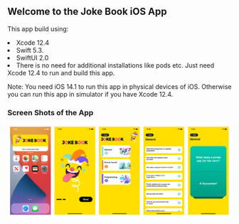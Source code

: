 <h2>Welcome to the Joke Book iOS App </h2>
<p>This app build using:</p>
<li>Xcode 12.4</li>
<li>Swift 5.3.</li>
<li>SwiftUI 2.0</li>
<li>There is no need for additional installations like pods etc. Just need Xcode 12.4 to run and build this app.</li>
<p>Note: You need iOS 14.1 to run this app in physical devices of iOS. Otherwise you can run this app in simulator if you have Xcode 12.4.</p>


<h3>Screen Shots of the App</h3>


<img src="https://github.com/mriaz0011/jokebook/blob/main/screen-shots.png" alt="Joke Book">
